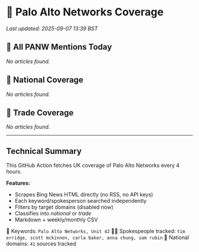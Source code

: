 # 🔐 Palo Alto Networks Coverage

_Last updated: 2025-09-07 13:39 BST_

## 📌 All PANW Mentions Today

_No articles found._

## 📰 National Coverage

_No articles found._

## 📘 Trade Coverage

_No articles found._


---

## Technical Summary

This GitHub Action fetches UK coverage of Palo Alto Networks every 4 hours.

**Features:**
- Scrapes Bing News HTML directly (no RSS, no API keys)
- Each keyword/spokesperson searched independently
- Filters by target domains (disabled now)
- Classifies into _national_ or _trade_
- Markdown + weekly/monthly CSV

📌 Keywords: `Palo Alto Networks, Unit 42`
🧑‍💼 Spokespeople tracked: `tim erridge, scott mckinnon, carla baker, anna chung, sam rubin`
📰 National domains: `41` sources tracked

